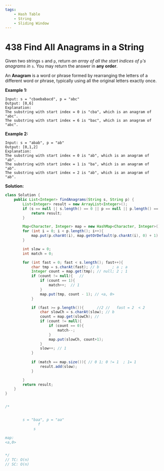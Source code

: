 ```yaml
---
tags:
    - Hash Table
    - String
    - Sliding Window
---
```


#  438 Find All Anagrams in a String

Given two strings `s` and `p`, return *an array of all the start indices of* `p`*'s anagrams in* `s`. You may return the answer in **any order**.

An **Anagram** is a word or phrase formed by rearranging the letters of a different word or phrase, typically using all the original letters exactly once.

 

**Example 1:**

```
Input: s = "cbaebabacd", p = "abc"
Output: [0,6]
Explanation:
The substring with start index = 0 is "cba", which is an anagram of "abc".
The substring with start index = 6 is "bac", which is an anagram of "abc".
```

**Example 2:**

```
Input: s = "abab", p = "ab"
Output: [0,1,2]
Explanation:
The substring with start index = 0 is "ab", which is an anagram of "ab".
The substring with start index = 1 is "ba", which is an anagram of "ab".
The substring with start index = 2 is "ab", which is an anagram of "ab".
```



**Solution:**

```java
class Solution {
    public List<Integer> findAnagrams(String s, String p) {
        List<Integer> result = new ArrayList<Integer>();
        if (s == null || s.length() == 0 || p == null || p.length() == 0 || s.length() < p.length()){
            return result;
        }

        Map<Character, Integer> map = new HashMap<Character, Integer>();
        for (int i = 0; i < p.length(); i++){
            map.put(p.charAt(i), map.getOrDefault(p.charAt(i), 0) + 1);
        }

        int slow = 0;
        int match = 0;

        for (int fast = 0; fast < s.length(); fast++){
            char tmp = s.charAt(fast); // b      ; a ; a
            Integer count = map.get(tmp); // null; 2 ; 1
            if (count != null){   //   
                if (count == 1){ 
                    match++;  // 1
                }
                map.put(tmp, count - 1); // <a, 0>
            }

            if (fast >= p.length()){      //2 //   fast = 2  < 2
                char slowCh = s.charAt(slow); // b
                count = map.get(slowCh); //  
                if (count != null){
                    if (count == 0){
                        match--;
                    }
                    map.put(slowCh, count+1);
                }
                slow++; // 1
            }
            
            if (match == map.size()){ // 0 1; 0 != 1  ; 1= 1 
                result.add(slow); 
            }

        }
        return result;
    }
}


/*


        s = "baa", p = "aa"
               f
             s

map: 
<a,0>


*/
// TC: O(n)
// SC: O(n)
```

